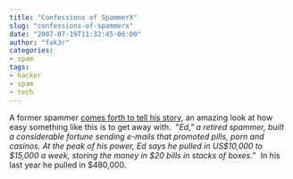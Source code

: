 ```yaml
---
title: "Confessions of SpammerX"
slug: "confessions-of-spammerx"
date: "2007-07-19T11:32:45-06:00"
author: "fak3r"
categories:
- spam
tags:
- hacker
- spam
- tech
---
```


A former spammer [comes forth to tell his story](http://news.yahoo.com/s/pcworld/20070718/tc_pcworld/134721), an amazing look at how easy something like this is to get away with.  "_Ed," a retired spammer, built a considerable fortune sending e-mails that promoted pills, porn and casinos. At the peak of his power, Ed says he pulled in US$10,000 to $15,000 a week, storing the money in $20 bills in stacks of boxes._"  In his last year he pulled in $480,000.

